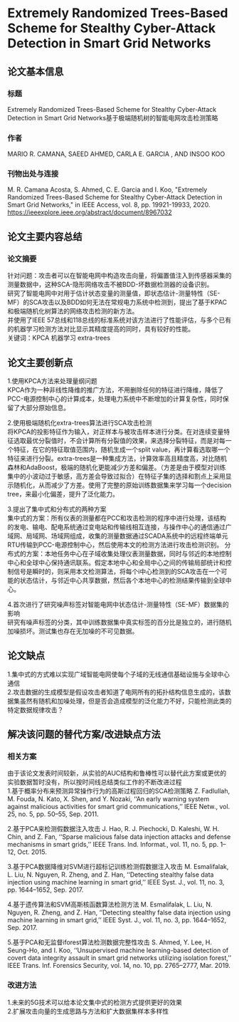# Extremely Randomized Trees-Based Scheme for Stealthy Cyber-Attack Detection in Smart Grid Networks

## 论文基本信息

### 标题

Extremely Randomized Trees-Based Scheme for Stealthy Cyber-Attack Detection in Smart Grid Networks基于极端随机树的智能电网攻击检测策略

### 作者

MARIO R. CAMANA, SAEED AHMED, CARLA E. GARCIA , AND INSOO KOO

### 刊物出处与连接

M. R. Camana Acosta, S. Ahmed, C. E. Garcia and I. Koo, "Extremely Randomized Trees-Based Scheme for Stealthy Cyber-Attack Detection in Smart Grid Networks," in IEEE Access, vol. 8, pp. 19921-19933, 2020.  
<https://ieeexplore.ieee.org/abstract/document/8967032>

## 论文主要内容总结

### 论文摘要

针对问题：攻击者可以在智能电网中构造攻击向量，将偏置值注入到传感器采集的测量数据中，这种SCA-隐形网络攻击不被BDD-坏数据检测器的设备识别。  
研究了智能电网中对用于估计状态变量的测量值，即状态估计-测量特性（SE-MF）的SCA攻击以及BDD如何无法在常规电力系统中检测到，提出了基于KPAC和极端随机化树算法的网络攻击检测的新方法。  
并使用了IEEE 57总线和118总线的标准系统对该方法进行了性能评估，与多个已有的机器学习检测方法对比显示其精度提高的同时，具有较好的性能。  
关键词：KPCA 机器学习 extra-trees  

## 论文主要创新点

1.使用KPCA方法来处理量纲问题  
KPCA作为一种非线性降维的推广方法，不用删除任何的特征进行降维，降低了PCC-电源控制中心的计算成本，处理电力系统中不断增加的计算复杂性，同时保留了大部分原始信息。
  
2.使用极端随机化extra-trees算法进行SCA攻击检测  
将KPCA的投影特征作为输入，对正样本与被攻击样本进行分类。在对连续变量特征选取最优分裂值时，不会计算所有分裂值的效果，来选择分裂特征，而是对每一个特征，在它的特征取值范围内，随机生成一个split value，再计算看选取哪一个特征来进行分裂。extra-trees是一种集成方法，计算效率高且精度高，对比随机森林和AdaBoost，极端的随机化更能减少方差和偏差。（方差是由于模型对训练集中的小波动过于敏感，高方差会导致过拟合）在特征子集的选择和割点上采用显示随机化，从而减少了方差。使用了完整的原始训练数据集来学习每一个decision tree，来最小化偏差，提升了泛化能力。
  
3.提出了集中式和分布式的两种方案  
集中式的方案：所有仪表的测量都在PCC和攻击检测的程序中进行处理，该结构的发电、输电、配电系统通过变电站和传输线相互连接，与操作中心的通信通过广域网、局域网、场域网组成，收集的测量数据通过SCADA系统中的远程终端单元RTU传输到PCC-电源控制中心，然后使用本文的检测方法进行攻击检测识别。
分布式的方案：本地任务中心在子域收集处理仪表测量数据，同时与邻近的本地控制中心和全球中心保持通讯联系。假定本地中心和全局中心之间的传输局部统计和控制信号是瞬时的，则采用本文检测算法，将每个i中心检测到的SCA攻击在一个可能的状态估计，与邻近中心共享数据，然后各个本地中心的检测结果传输到全球中心。
  
4.首次进行了研究噪声标签对智能电网中状态估计-测量特性（SE-MF）数据集的影响  
研究有噪声标签的分类，其中训练数据集中真实标签的百分比是独立的，进行随机加噪损坏。测试集也存在无加噪的不可见数据。

## 论文缺点

1.集中式的方式难以实现广域智能电网使每个子域的无线通信基础设施与全球中心通信  
2.攻击数据的生成模型是假设攻击者知道了电网所有的拓扑结构信息生成的，该数据集虽然有随机和加噪处理，但是否会造成模型的泛化能力不好，只能检测此类的特定数据规律攻击？

## 解决该问题的替代方案/改进缺点方法

### 相关方案

由于该论文发表时间较新，从实验的AUC结构和鲁棒性可以替代此方案或更优的实验数据暂时没有，所以按时间线总结类似工作的不断改进过程  
1.基于概率分布来预测异常操作行为的高斯过程回归的SCA检测策略
Z. Fadlullah, M. Fouda, N. Kato, X. Shen, and Y. Nozaki, ‘‘An early warning system against malicious activities for smart grid communications,’’ IEEE Netw., vol. 25, no. 5, pp. 50–55, Sep. 2011.

2.基于PCA来检测假数据注入攻击
J. Hao, R. J. Piechocki, D. Kaleshi, W. H. Chin, and Z. Fan, ‘‘Sparse malicious false data injection attacks and defense mechanisms in smart grids,’’ IEEE Trans. Ind. Informat., vol. 11, no. 5, pp. 1–12, Oct. 2015.

3.基于PCA数据降维对SVM进行超标记训练检测假数据注入攻击
M. Esmalifalak, L. Liu, N. Nguyen, R. Zheng, and Z. Han, ‘‘Detecting stealthy false data injection using machine learning in smart grid,’’ IEEE Syst. J., vol. 11, no. 3, pp. 1644–1652, Sep. 2017.

4.基于遗传算法和SVM高斯核函数算法检测方法
M. Esmalifalak, L. Liu, N. Nguyen, R. Zheng, and Z. Han, ‘‘Detecting stealthy false data injection using machine learning in smart grid,’’ IEEE Syst. J., vol. 11, no. 3, pp. 1644–1652, Sep. 2017.
  
5.基于PCA和无监督iforest算法检测数据完整性攻击
S. Ahmed, Y. Lee, H. Seung-Ho, and I. Koo, ‘‘Unsupervised machine learning-based detection of covert data integrity assault in smart grid networks utilizing isolation forest,’’ IEEE Trans. Inf. Forensics Security, vol. 14, no. 10, pp. 2765–2777, Mar. 2019.

### 改进方法

1.未来的5G技术可以给本论文集中式的检测方式提供更好的效果  
2.扩展攻击向量的生成思路与方法和扩大数据集样本多样性  
